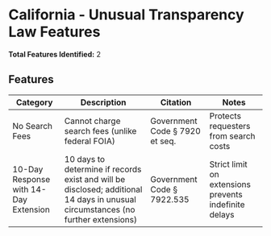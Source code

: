 # California - Unusual Transparency Law Features

**Total Features Identified:** 2

## Features

| Category | Description | Citation | Notes |
|----------|-------------|----------|-------|
| No Search Fees | Cannot charge search fees (unlike federal FOIA) | Government Code § 7920 et seq. | Protects requesters from search costs |
| 10-Day Response with 14-Day Extension | 10 days to determine if records exist and will be disclosed; additional 14 days in unusual circumstances (no further extensions) | Government Code § 7922.535 | Strict limit on extensions prevents indefinite delays |
